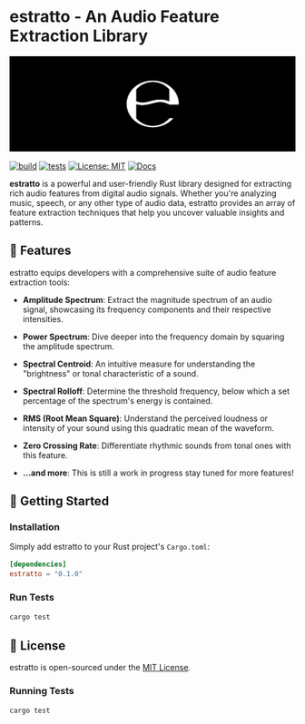 # estratto - An Audio Feature Extraction Library

![estratto Logo](logo-banner.png)

[![build](https://github.com/AmberJBlue/estratto/actions/workflows/build.yml/badge.svg?branch=main)](https://github.com/AmberJBlue/estratto/actions/workflows/build.yml)
[![tests](https://github.com/AmberJBlue/estratto/actions/workflows/test.yml/badge.svg)](https://github.com/AmberJBlue/estratto/actions/workflows/test.yml)
[![License: MIT](https://img.shields.io/badge/license-MIT-blue.svg)](https://opensource.org/licenses/MIT)
[![Docs](https://img.shields.io/badge/docs-latest-blue.svg)](link-to-your-documentation-if-any)

**estratto** is a powerful and user-friendly Rust library designed for extracting rich audio features from digital audio signals. Whether you're analyzing music, speech, or any other type of audio data, estratto provides an array of feature extraction techniques that help you uncover valuable insights and patterns.

## 🎵 Features

estratto equips developers with a comprehensive suite of audio feature extraction tools:

- **Amplitude Spectrum**: Extract the magnitude spectrum of an audio signal, showcasing its frequency components and their respective intensities.

- **Power Spectrum**: Dive deeper into the frequency domain by squaring the amplitude spectrum.

- **Spectral Centroid**: An intuitive measure for understanding the "brightness" or tonal characteristic of a sound.

- **Spectral Rolloff**: Determine the threshold frequency, below which a set percentage of the spectrum's energy is contained.

- **RMS (Root Mean Square)**: Understand the perceived loudness or intensity of your sound using this quadratic mean of the waveform.

- **Zero Crossing Rate**: Differentiate rhythmic sounds from tonal ones with this feature.

- **...and more**: This is still a work in progress stay tuned for more features!


## 🚀 Getting Started

### Installation

Simply add estratto to your Rust project's `Cargo.toml`:

```toml
[dependencies]
estratto = "0.1.0"
```

### Run Tests

```sh
cargo test
```

## 📜 License

estratto is open-sourced under the [MIT License](https://opensource.org/licenses/MIT).

### Running Tests

```sh
cargo test
```
